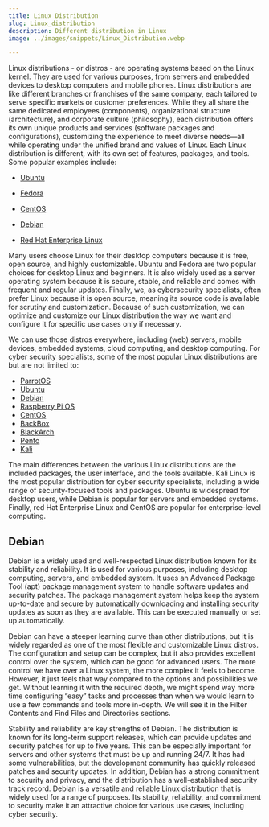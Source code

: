 ```yaml
---
title: Linux Distribution 
slug: Linux_distribution
description: Different distribution in Linux
image: ../images/snippets/Linux_Distribution.webp

---
```



Linux distributions - or distros - are operating systems based on the Linux kernel. They are used for various purposes, from servers and embedded devices to desktop computers and mobile phones. Linux distributions are like different branches or franchises of the same company, each tailored to serve specific markets or customer preferences. While they all share the same dedicated employees (components), organizational structure (architecture), and corporate
culture (philosophy), each distribution offers its own unique products and services (software packages and configurations), customizing the experience to meet diverse needs—all while operating under the unified brand and values of Linux. Each Linux distribution is different,
with its own set of features, packages, and tools. Some popular examples include:

- [Ubuntu](https://ubuntu.com/)

- [Fedora](https://www.google.com/url?q=https://getfedora.org/&sa=D&source=apps-viewer-frontend&ust=1742373325936059&usg=AOvVaw3wzeYtbOJXp6RkZaQpgNe9&hl=en)
- [CentOS](https://www.google.com/url?q=https://www.centos.org/&sa=D&source=apps-viewer-frontend&ust=1742373325936071&usg=AOvVaw1tUYzT2TjSJixUjKivtAm2&hl=en)
- [Debian](https://www.google.com/url?q=https://www.debian.org/&sa=D&source=apps-viewer-frontend&ust=1742373325936106&usg=AOvVaw27bCFo5H-kbYsJ67D3WZTo&hl=en)
- [Red Hat Enterprise Linux](https://www.redhat.com/en/technologies/linux-platforms/enterprise-linux)

Many users choose Linux for their desktop computers because it is free, open source, and highly customizable. Ubuntu and Fedora are two popular choices for desktop Linux and beginners. It is also widely used as a server operating system because it is secure, stable, and reliable and comes with frequent and regular updates. Finally, we, as cybersecurity specialists, often prefer Linux because it is open source, meaning its source code is available for scrutiny and customization. Because of such customization, we can optimize and customize our Linux distribution the way we want and configure it for specific use cases only if necessary.

We can use those distros everywhere, including (web) servers, mobile devices, embedded systems, cloud computing, and desktop computing. For cyber security specialists, some of the most popular Linux distributions are but are not limited to:

- [ParrotOS](https://www.parrotsec.org/)
- [Ubuntu](https://ubuntu.com/)
- [Debian](https://www.debian.org/)
- [Raspberry Pi OS](https://www.raspberrypi.com/software/)
- [CentOS](https://www.centos.org/)
- [BackBox](https://www.centos.org/)
- [BlackArch](https://www.blackarch.org/)
- [Pento](https://www.pentoo.ch/)
- [Kali](https://www.kali.org/)

The main differences between the various Linux distributions are the included packages, the user interface, and the tools available. Kali Linux is the most popular distribution for cyber security specialists, including a wide range of security-focused tools and packages. Ubuntu is widespread for desktop users, while Debian is popular for servers and embedded systems. Finally, red Hat Enterprise Linux and CentOS are popular for enterprise-level computing.

## Debian

Debian is a widely used and well-respected Linux distribution known for its stability and reliability. It is used for various purposes, including desktop computing, servers, and embedded system. It uses an Advanced Package Tool (apt) package management system to handle software updates and security patches. The package management system helps keep the system up-to-date and secure by automatically downloading and installing security updates as soon as they are available. This can be executed manually or set up automatically.

Debian can have a steeper learning curve than other distributions, but
it is widely regarded as one of the most flexible and customizable Linux distros. The configuration and setup can be complex, but it also
provides excellent control over the system, which can be good for
advanced users. The more control we have over a Linux system, the
more complex it feels to become. However, it just feels that way
compared to the options and possibilities we get. Without learning it
with the required depth, we might spend way more time configuring
“easy” tasks and processes than when we would learn to use a few
commands and tools more in-depth. We will see it in the Filter
Contents and Find Files and Directories sections.

Stability and reliability are key strengths of Debian. The distribution is
known for its long-term support releases, which can provide updates
and security patches for up to five years. This can be especially
important for servers and other systems that must be up and running
24/7. It has had some vulnerabilities, but the development community
has quickly released patches and security updates. In addition, Debian has a strong commitment to security and privacy, and the distribution has a well-established security track record. Debian is a versatile and reliable Linux distribution that is widely used for a range of purposes. Its stability, reliability, and commitment to security make it an attractive choice for various use cases, including cyber security.